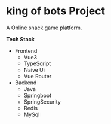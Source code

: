 # king of bots Project

A Online snack game platform.

**Tech Stack**

- Frontend
  - Vue3 <setup>
  - TypeScript
  - Naive Ui
  - Vue Router
- Backend
  - Java
  - Springboot
  - SpringSecurity
  - Redis
  - MySql
